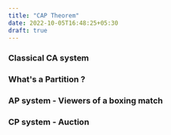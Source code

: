 ```yaml
---
title: "CAP Theorem"
date: 2022-10-05T16:48:25+05:30
draft: true
---
```


### Classical CA system


### What's a Partition ?

### AP system - Viewers of a boxing match

### CP system - Auction

